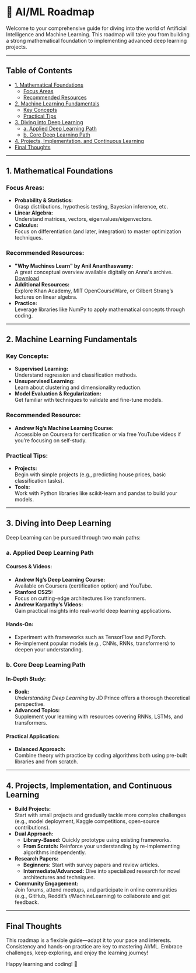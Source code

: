 # 🤖 AI/ML Roadmap

Welcome to your comprehensive guide for diving into the world of Artificial Intelligence and Machine Learning. This roadmap will take you from building a strong mathematical foundation to implementing advanced deep learning projects.

---

## Table of Contents

- [1. Mathematical Foundations](#1-mathematical-foundations)
  - [Focus Areas](#focus-areas)
  - [Recommended Resources](#recommended-resources)
- [2. Machine Learning Fundamentals](#2-machine-learning-fundamentals)
  - [Key Concepts](#key-concepts)
  - [Practical Tips](#practical-tips)
- [3. Diving into Deep Learning](#3-diving-into-deep-learning)
  - [a. Applied Deep Learning Path](#a-applied-deep-learning-path)
  - [b. Core Deep Learning Path](#b-core-deep-learning-path)
- [4. Projects, Implementation, and Continuous Learning](#4-projects-implementation-and-continuous-learning)
- [Final Thoughts](#final-thoughts)

---

## 1. Mathematical Foundations

### Focus Areas:
- **Probability & Statistics:**  
  Grasp distributions, hypothesis testing, Bayesian inference, etc.
- **Linear Algebra:**  
  Understand matrices, vectors, eigenvalues/eigenvectors.
- **Calculus:**  
  Focus on differentiation (and later, integration) to master optimization techniques.

### Recommended Resources:
- **"Why Machines Learn" by Anil Ananthaswamy:**  
  A great conceptual overview available digitally on Anna's archive. [Download](https://annas-archive.org/slow_download/39fe68018da1f63a97c667b804b7a38c/0/0)
- **Additional Resources:**  
  Explore Khan Academy, MIT OpenCourseWare, or Gilbert Strang’s lectures on linear algebra.
- **Practice:**  
  Leverage libraries like NumPy to apply mathematical concepts through coding.

---

## 2. Machine Learning Fundamentals

### Key Concepts:
- **Supervised Learning:**  
  Understand regression and classification methods.
- **Unsupervised Learning:**  
  Learn about clustering and dimensionality reduction.
- **Model Evaluation & Regularization:**  
  Get familiar with techniques to validate and fine-tune models.

### Recommended Resource:
- **Andrew Ng’s Machine Learning Course:**  
  Accessible on Coursera for certification or via free YouTube videos if you’re focusing on self-study.

### Practical Tips:
- **Projects:**  
  Begin with simple projects (e.g., predicting house prices, basic classification tasks).
- **Tools:**  
  Work with Python libraries like scikit-learn and pandas to build your models.

---

## 3. Diving into Deep Learning

Deep Learning can be pursued through two main paths:

### a. Applied Deep Learning Path

#### Courses & Videos:
- **Andrew Ng’s Deep Learning Course:**  
  Available on Coursera (certification option) and YouTube.
- **Stanford CS25:**  
  Focus on cutting-edge architectures like transformers.
- **Andrew Karpathy’s Videos:**  
  Gain practical insights into real-world deep learning applications.

#### Hands-On:
- Experiment with frameworks such as TensorFlow and PyTorch.
- Re-implement popular models (e.g., CNNs, RNNs, transformers) to deepen your understanding.

### b. Core Deep Learning Path

#### In-Depth Study:
- **Book:**  
  *Understanding Deep Learning* by JD Prince offers a thorough theoretical perspective.
- **Advanced Topics:**  
  Supplement your learning with resources covering RNNs, LSTMs, and transformers.

#### Practical Application:
- **Balanced Approach:**  
  Combine theory with practice by coding algorithms both using pre-built libraries and from scratch.

---

## 4. Projects, Implementation, and Continuous Learning

- **Build Projects:**  
  Start with small projects and gradually tackle more complex challenges (e.g., model deployment, Kaggle competitions, open-source contributions).
- **Dual Approach:**  
  - **Library-Based:** Quickly prototype using existing frameworks.  
  - **From Scratch:** Reinforce your understanding by re-implementing algorithms independently.
- **Research Papers:**  
  - **Beginners:** Start with survey papers and review articles.  
  - **Intermediate/Advanced:** Dive into specialized research for novel architectures and techniques.
- **Community Engagement:**  
  Join forums, attend meetups, and participate in online communities (e.g., GitHub, Reddit’s r/MachineLearning) to collaborate and get feedback.

---

## Final Thoughts

This roadmap is a flexible guide—adapt it to your pace and interests. Consistency and hands-on practice are key to mastering AI/ML. Embrace challenges, keep exploring, and enjoy the learning journey!

Happy learning and coding! 🚀
